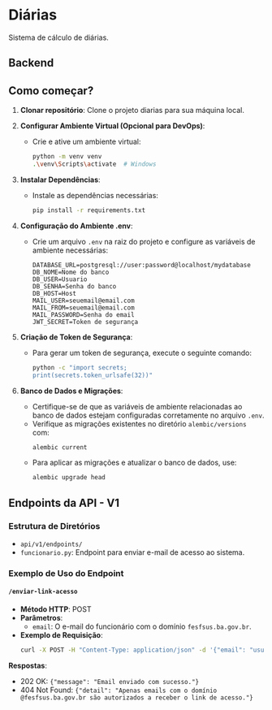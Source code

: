 
# Diárias

  

Sistema de cálculo de diárias.

  
  

## Backend

  



## Como começar?

1. **Clonar repositório**: Clone o projeto diarias para sua máquina local.

2. **Configurar Ambiente Virtual (Opcional para DevOps)**:
   - Crie e ative um ambiente virtual:
     ```bash
     python -m venv venv
     .\venv\Scripts\activate  # Windows
     ```
   
3. **Instalar Dependências**:
   - Instale as dependências necessárias:
     ```bash
     pip install -r requirements.txt
     ```

4. **Configuração do Ambiente .env**:
   - Crie um arquivo `.env` na raiz do projeto e configure as variáveis de ambiente necessárias:
     ```plaintext
     DATABASE_URL=postgresql://user:password@localhost/mydatabase
     DB_NOME=Nome do banco
     DB_USER=Usuario
     DB_SENHA=Senha do banco
     DB_HOST=Host
     MAIL_USER=seuemail@email.com
     MAIL_FROM=seuemail@email.com
     MAIL_PASSWORD=Senha do email
     JWT_SECRET=Token de segurança
     ```

5. **Criação de Token de Segurança**:
   - Para gerar um token de segurança, execute o seguinte comando:
     ```bash
     python -c "import secrets;
     print(secrets.token_urlsafe(32))"
     
     ```

6. **Banco de Dados e Migrações**:
   - Certifique-se de que as variáveis de ambiente relacionadas ao banco de dados estejam configuradas corretamente no arquivo `.env`.
   - Verifique as migrações existentes no diretório `alembic/versions` com:
     ```bash
     alembic current
     ```
   - Para aplicar as migrações e atualizar o banco de dados, use:
     ```bash
     alembic upgrade head
     ```

## Endpoints da API - V1

### Estrutura de Diretórios

- `api/v1/endpoints/`
- `funcionario.py`: Endpoint para enviar e-mail de acesso ao sistema.

### Exemplo de Uso do Endpoint

#### `/enviar-link-acesso`

- **Método HTTP**: POST
- **Parâmetros**:
  - `email`: O e-mail do funcionário com o domínio `fesfsus.ba.gov.br`.
- **Exemplo de Requisição**:
  ```bash
  curl -X POST -H "Content-Type: application/json" -d '{"email": "usuario@fesfsus.ba.gov.br"}' http://localhost:8000/enviar-link-acesso
  

**Respostas**:

-   202 OK: `{"message": "Email enviado com sucesso."}`
-   404 Not Found: `{"detail": "Apenas emails com o domínio @fesfsus.ba.gov.br são autorizados a receber o link de acesso."}`